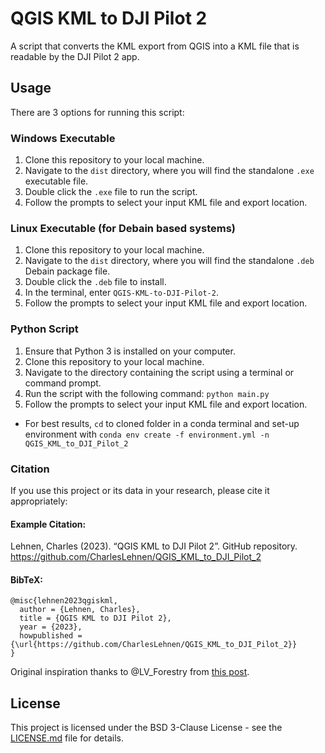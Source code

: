 # QGIS KML to DJI Pilot 2

A script that converts the KML export from QGIS into a KML file that is readable by the DJI Pilot 2 app.

## Usage

There are 3 options for running this script:

### Windows Executable

1. Clone this repository to your local machine.
2. Navigate to the `dist` directory, where you will find the standalone `.exe` executable file.
3. Double click the `.exe` file to run the script.
4. Follow the prompts to select your input KML file and export location.

### Linux Executable (for Debain based systems)

1. Clone this repository to your local machine.
2. Navigate to the `dist` directory, where you will find the standalone `.deb` Debain package file.
3. Double click the `.deb` file to install.
4. In the terminal, enter `QGIS-KML-to-DJI-Pilot-2`.
5. Follow the prompts to select your input KML file and export location.

### Python Script

1. Ensure that Python 3 is installed on your computer.
2. Clone this repository to your local machine.
3. Navigate to the directory containing the script using a terminal or command prompt.
4. Run the script with the following command: `python main.py`
5. Follow the prompts to select your input KML file and export location.

* For best results, `cd` to cloned folder in a conda terminal and set-up environment with `conda env create -f environment.yml -n QGIS_KML_to_DJI_Pilot_2`

### Citation

If you use this project or its data in your research, please cite it appropriately:

#### Example Citation:
Lehnen, Charles (2023). “QGIS KML to DJI Pilot 2”. GitHub repository. https://github.com/CharlesLehnen/QGIS_KML_to_DJI_Pilot_2

#### BibTeX:

```
@misc{lehnen2023qgiskml,
  author = {Lehnen, Charles},
  title = {QGIS KML to DJI Pilot 2},
  year = {2023},
  howpublished = {\url{https://github.com/CharlesLehnen/QGIS_KML_to_DJI_Pilot_2}}
}
```

Original inspiration thanks to @LV_Forestry from [this post](https://forum.dji.com/thread-283890-1-1.html).

## License

This project is licensed under the BSD 3-Clause License - see the [LICENSE.md](LICENSE) file for details.
